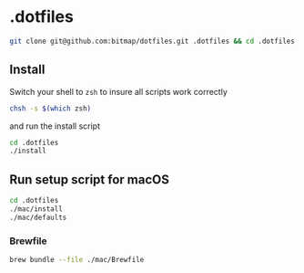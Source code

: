 # .dotfiles

```sh
git clone git@github.com:bitmap/dotfiles.git .dotfiles && cd .dotfiles
```

## Install

Switch your shell to `zsh` to insure all scripts work correctly

```sh
chsh -s $(which zsh)
```

and run the install script

```sh
cd .dotfiles
./install
```

## Run setup script for macOS

```sh
cd .dotfiles
./mac/install
./mac/defaults
```

### Brewfile

```sh
brew bundle --file ./mac/Brewfile
```
